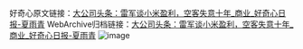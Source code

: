 好奇心原文链接：[大公司头条：雷军谈小米盈利，空客失意十年_商业_好奇心日报-夏雨青](https://www.qdaily.com/articles/8914.html)
WebArchive归档链接：[大公司头条：雷军谈小米盈利，空客失意十年_商业_好奇心日报-夏雨青](http://web.archive.org/web/20190623153650/https://www.qdaily.com/articles/8914.html)
![image](http://ww3.sinaimg.cn/large/007d5XDply1g3vdyx0tp0j30u03smkjl)
